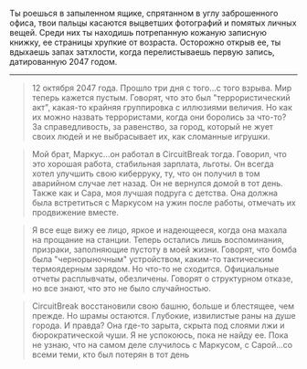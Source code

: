 Ты роешься в запыленном ящике, спрятанном в углу заброшенного офиса, твои пальцы касаются выцветших фотографий и помятых личных вещей. Среди них ты находишь потрепанную кожаную записную книжку, ее страницы хрупкие от возраста. Осторожно открыв ее, ты вдыхаешь запах затхлости, когда перелистываешь первую запись, датированную 2047 годом.

---

> 12 октября 2047 года. Прошло три дня с того...с того взрыва. Мир теперь кажется пустым. Говорят, что это был "террористический акт", какая-то крайняя группировка с иллюзиями величия. Но как их можно назвать террористами, когда они боролись за что-то? За справедливость, за равенство, за город, который не жует своих людей и не выбрасывает их, как сломанные игрушки.

> Мой брат, Маркус...он работал в CircuitBreak тогда. Говорил, что это хорошая работа, стабильная зарплата, льготы. Он всегда хотел улучшить свою киберруку, ту, что он получил в том аварийном случае лет назад. Он не вернулся домой в тот день. Также как и Сара, моя лучшая подруга с детства. Она должна была встретиться с Маркусом на ужин после работы, отмечать их продвижение вместе.

> Я все еще вижу ее лицо, яркое и надеющееся, когда она махала на прощание на станции. Теперь остались лишь воспоминания, призраки, заполняющие пустоту в моей жизни. Говорят, что бомба была "чернорыночным" устройством, каким-то тактическим термоядерным зарядом. Но что-то не сходится. Официальные отчеты расплывчаты, обезличены. Говорят о структурном отказе, но все знают, что это не было случайностью.

> CircuitBreak восстановили свою башню, больше и блестящее, чем прежде. Но шрамы остаются. Глубокие, извилистые раны на душе города. И правда? Она где-то зарыта, скрыта под слоями лжи и бюрократической чуши. Я не успокоюсь, пока не найду ее. Пока не узнаю, что на самом деле случилось с Маркусом, с Сарой...со всеми теми, кто был потерян в тот день

